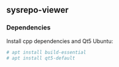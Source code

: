 ## sysrepo-viewer

### Dependencies

Install cpp dependencies and Qt5 
Ubuntu:
```bash
# apt install build-essential 
# apt install qt5-default
```
